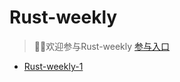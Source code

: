 #  Rust-weekly

> 🎉🎉欢迎参与Rust-weekly [参与入口](https://github.com/rustlang-cn/rustlang-cn/weekly/Rust-weekly-next.md)

* [Rust-weekly-1](/weekly/dir/Rust-weekly-1.html)

